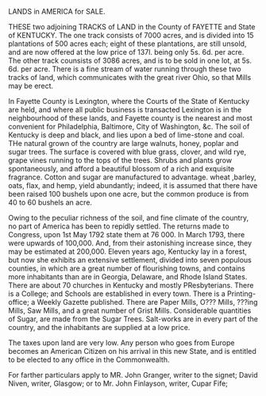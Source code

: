 LANDS in AMERICA for SALE. THESE two adjoining TRACKS of LAND in the County of FAYETTE and State of
                    KENTUCKY. The one track consists of 7000 acres, and is divided into 15
                    plantations of 500 acres each; eight of these plantations, are still
                    unsold, and are now offered at the low price of 137l. being only 5s. 6d.
                    per acre. The other track counsists of 3086 acres, and is to be
                    sold in one lot, at 5s. 6d. per acre. There is a fine stream of water
                    running through these two tracks of land, which communicates with the
                    great river Ohio, so that Mills may be erect.  In Fayette County is Lexington, where the Courts of the State of Kentucky
                    are held, and where all public business is transacted Lexington is in the
                    neighbourhood of these lands, and Fayette county is the nearest and most
                    convenient for Philadelphia, Baltimore, City of Washington, &c. The
                    soil of Kentucky is deep and black, and lies upon a bed of lime-stone
                    and coal. THe natural grown of the country are large walnuts, honey, poplar
                    and sugar trees. The surface is covered with blue grass, clover, and wild
                    rye, grape vines running to the tops of the trees. Shrubs and plants
                    grow spontaneously, and afford a beautiful blossom of a rich and exquisite
                    fragrance. Cotton and sugar are manufactured to advantage. wheat ,barley,
                    oats, flax, and hemp, yield abundantly; indeed, it is assumed that
                    there have been raised 100 bushels upon one acre, but the common
                    produce is from 40 to 60 bushels an acre.  Owing to the peculiar richness of the soil, and fine climate of
                    the country, no part of America has been to repidly settled. The
                    returns made to Congress, upon 1st May 1792 state them at 76 000. In March
                    1793, there were upwards of 100,000. And, from their astonishing increase
                    since, they may be estimated at 200,000. Eleven years ago, Kentucky
                    lay in a forest, but now she exhibits an extensive settlement, divided into
                    seven populous counties, in which are a great number of flourishing towns,
                    and contains more inhabitants than are in Georgia, Delaware, and
                    Rhode Island States. There are about 70 churches in Kentucky and mostly PResbyterians. There is a College; and Schools are
                    established in every town. There is a Printing-office; a Weekly
                    Gazette published. There are Paper Mills, O??? Mills, ???ing Mills, Saw Mills, and a great number of Grist Mills.
                    Considerable quantities of Sugar, are made from the Sugar Trees. Salt-works
                    are in every part of the country, and the inhabitants are supplied at a
                    low price.  The taxes upon land are very low. Any person who goes from Europe becomes
                    an American Citizen on his arrival in this new State, and is
                    entitled to be elected to any office in the Commonwealth.  For farther particulars apply to MR. John Granger, writer to the
                    signet; David Niven, writer, Glasgow; or to Mr. John Finlayson, writer,
                    Cupar Fife; 